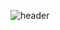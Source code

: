<div>

  <!--Header-->
  ![header](https://capsule-render.vercel.app/api?type=Venom&height=300&section=header&text=Good%20to%20see%20you%20%F0%9F%A4%97-nl-My%20name%20is%20Jeronimo)
</div>

<!--
**Jeronimo6344/Jeronimo6344** is a ✨ _special_ ✨ repository because its `README.md` (this file) appears on your GitHub profile.

Here are some ideas to get you started:
- Hi there 👋
- 🔭 I’m currently working on ...
- 🌱 I’m currently learning ...
- 👯 I’m looking to collaborate on ...
- 🤔 I’m looking for help with ...
- 💬 Ask me about ...
- 📫 How to reach me: ...
- 😄 Pronouns: ...
- ⚡ Fun fact: ...
-->
